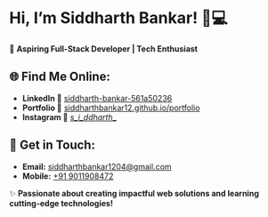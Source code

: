 # Hi, I’m Siddharth Bankar! 🚀💻

🚀 **Aspiring Full-Stack Developer | Tech Enthusiast**

## 🌐 Find Me Online:
- **LinkedIn  🔗** [  siddharth-bankar-561a50236](https://linkedin.com/in/siddharth-bankar-561a50236)
- **Portfolio 🔗** [  siddharthbankar12.github.io/portfolio](https://siddharthbankar12.github.io/portfolio/)
- **Instagram 🔗** [ _s_i_ddharth__](https://www.instagram.com/_s_i_ddharth__/)


## 📧 Get in Touch:
- **Email:** [siddharthbankar1204@gmail.com](mailto:siddharthbankar1204@gmail.com)
- **Mobile:** [+91 9011908472](tel:+919011908472)

✨ **Passionate about creating impactful web solutions and learning cutting-edge technologies!**
